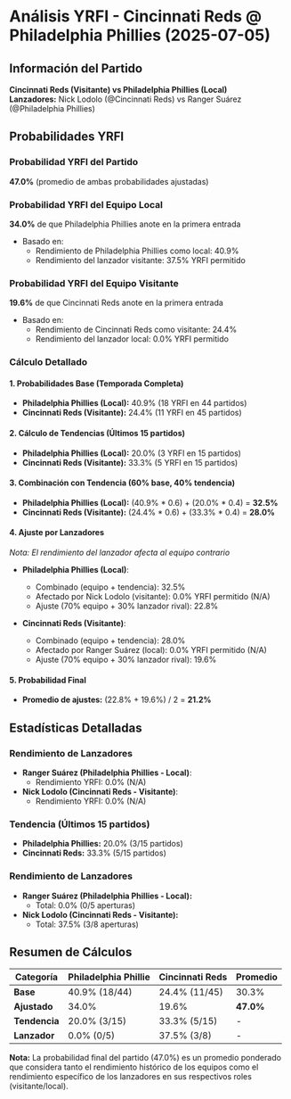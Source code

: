 # Análisis YRFI - Cincinnati Reds @ Philadelphia Phillies (2025-07-05)

## Información del Partido
**Cincinnati Reds (Visitante) vs Philadelphia Phillies (Local)**  
**Lanzadores:** Nick Lodolo (@Cincinnati Reds) vs Ranger Suárez (@Philadelphia Phillies)

## Probabilidades YRFI

### Probabilidad YRFI del Partido
**47.0%** (promedio de ambas probabilidades ajustadas)

### Probabilidad YRFI del Equipo Local
**34.0%** de que Philadelphia Phillies anote en la primera entrada
- Basado en:
  - Rendimiento de Philadelphia Phillies como local: 40.9%
  - Rendimiento del lanzador visitante: 37.5% YRFI permitido

### Probabilidad YRFI del Equipo Visitante
**19.6%** de que Cincinnati Reds anote en la primera entrada
- Basado en:
  - Rendimiento de Cincinnati Reds como visitante: 24.4%
  - Rendimiento del lanzador local: 0.0% YRFI permitido

### Cálculo Detallado

#### 1. Probabilidades Base (Temporada Completa)
- **Philadelphia Phillies (Local):** 40.9% (18 YRFI en 44 partidos)
- **Cincinnati Reds (Visitante):** 24.4% (11 YRFI en 45 partidos)

#### 2. Cálculo de Tendencias (Últimos 15 partidos)
- **Philadelphia Phillies (Local):** 20.0% (3 YRFI en 15 partidos)
- **Cincinnati Reds (Visitante):** 33.3% (5 YRFI en 15 partidos)

#### 3. Combinación con Tendencia (60% base, 40% tendencia)
- **Philadelphia Phillies (Local):** (40.9% * 0.6) + (20.0% * 0.4) = **32.5%**
- **Cincinnati Reds (Visitante):** (24.4% * 0.6) + (33.3% * 0.4) = **28.0%**

#### 4. Ajuste por Lanzadores
*Nota: El rendimiento del lanzador afecta al equipo contrario*

- **Philadelphia Phillies (Local)**:
  - Combinado (equipo + tendencia): 32.5%
  - Afectado por Nick Lodolo (visitante): 0.0% YRFI permitido (N/A)
  - Ajuste (70% equipo + 30% lanzador rival): 22.8%

- **Cincinnati Reds (Visitante)**:
  - Combinado (equipo + tendencia): 28.0%
  - Afectado por Ranger Suárez (local): 0.0% YRFI permitido (N/A)
  - Ajuste (70% equipo + 30% lanzador rival): 19.6%

#### 5. Probabilidad Final
- **Promedio de ajustes:** (22.8% + 19.6%) / 2 = **21.2%**

## Estadísticas Detalladas


### Rendimiento de Lanzadores
- **Ranger Suárez (Philadelphia Phillies - Local)**:
  - Rendimiento YRFI: 0.0% (N/A)
- **Nick Lodolo (Cincinnati Reds - Visitante)**:
  - Rendimiento YRFI: 0.0% (N/A)
### Tendencia (Últimos 15 partidos)
- **Philadelphia Phillies:** 20.0% (3/15 partidos)
- **Cincinnati Reds:** 33.3% (5/15 partidos)

### Rendimiento de Lanzadores
- **Ranger Suárez (Philadelphia Phillies - Local):**
  - Total: 0.0% (0/5 aperturas)
- **Nick Lodolo (Cincinnati Reds - Visitante):**
  - Total: 37.5% (3/8 aperturas)

## Resumen de Cálculos
| Categoría | Philadelphia Phillie | Cincinnati Reds      | Promedio |
|-----------|----------------------|----------------------|----------|
| **Base** | 40.9% (18/44) | 24.4% (11/45) | 30.3% |
| **Ajustado** | 34.0% | 19.6% | **47.0%** |
| **Tendencia** | 20.0% (3/15) | 33.3% (5/15) | - |
| **Lanzador** | 0.0% (0/5) | 37.5% (3/8) | - |

**Nota:** La probabilidad final del partido (47.0%) es un promedio ponderado que considera tanto el rendimiento histórico de los equipos como el rendimiento específico de los lanzadores en sus respectivos roles (visitante/local).